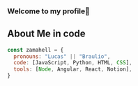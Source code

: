 ### Welcome to my profile👋
##  About Me in code
```js
const zamahell = {
  pronouns: "Lucas" || "Braulio",
  code: [JavaScript, Python, HTML, CSS],
  tools: [Node, Angular, React, Notion],
}
```
<!--
**Zamahell/Zamahell** is a ✨ _special_ ✨ repository because its `README.md` (this file) appears on your GitHub profile.

Here are some ideas to get you started:

- 🔭 I’m currently working on ...
- 🌱 I’m currently learning ...
- 👯 I’m looking to collaborate on ...
- 🤔 I’m looking for help with ...
- 💬 Ask me about ...
- 📫 How to reach me: ...
- 😄 Pronouns: ...
- ⚡ Fun fact: ...
-->
